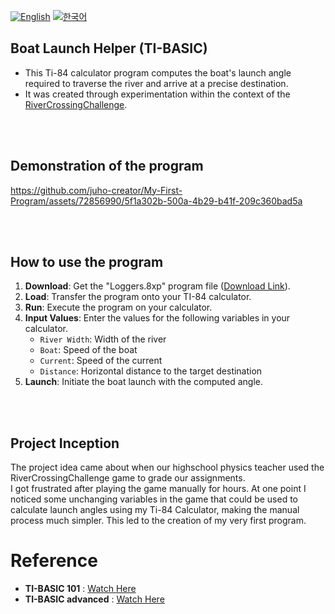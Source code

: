 [![English](https://img.shields.io/badge/lang-English-blue.svg)](https://github.com/juho-creator/CryptoCompass/blob/main/README.md)
[![한국어](https://img.shields.io/badge/lang-한국어-red.svg)](https://github.com/juho-creator/Ti84-BoatLaunchHelper/blob/main/README.KR.md)

## Boat Launch Helper (TI-BASIC)
* This Ti-84 calculator program computes the boat's launch angle required to traverse the river and arrive at a precise destination. <br />
* It was created through experimentation within the context of the [RiverCrossingChallenge](http://thephysicsaviary.com/Physics/Programs/Games/RiverCrossingChallenge/). 

<br />
<br />

## Demonstration of the program
https://github.com/juho-creator/My-First-Program/assets/72856990/5f1a302b-500a-4b29-b41f-209c360bad5a

<br />
<br />

## How to use the program
1. **Download**: Get the "Loggers.8xp" program file ([Download Link](https://github.com/juho-creator/Ti84-BoatLaunchHelper/blob/main/Loggers.8xp)).
2. **Load**: Transfer the program onto your TI-84 calculator.
3. **Run**: Execute the program on your calculator.
4. **Input Values**: Enter the values for the following variables in your calculator.
     * `River Width`: Width of the river
     * `Boat`: Speed of the boat
     * `Current`: Speed of the current
     * `Distance`: Horizontal distance to the target destination
5. **Launch**: Initiate the boat launch with the computed angle.

<br />
<br />

## Project Inception
The project idea came about when our highschool physics teacher used the RiverCrossingChallenge game to grade our assignments.<br />
I got frustrated after playing the game manually for hours. At one point I noticed some unchanging variables in the game that could be used to calculate launch angles using my Ti-84 Calculator, making the manual process much simpler. This led to the creation of my very first program.


# Reference
- **TI-BASIC 101** : [Watch Here](https://youtube.com/playlist?list=PLA27qre0yzVHzSQLbrR89FiTwUtskYsxv&si=S-989kKYO5VIsflX)
- **TI-BASIC advanced** : [Watch Here](https://youtube.com/playlist?list=PLzshHAAQNIrYkCdAI3JX9aMb2U3Kro7f2&si=eQc_C0MCGHW-85cd)
